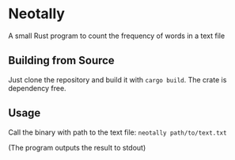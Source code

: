 # Neotally
 A small Rust program to count the frequency of words in a text file

## Building from Source
Just clone the repository and build it with `cargo build`. The crate is dependency free.

## Usage
Call the binary with path to the text file:
`neotally path/to/text.txt`

(The program outputs the result to stdout)
